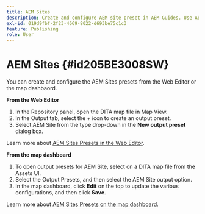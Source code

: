 ```yaml
---
title: AEM Sites
description: Create and configure AEM site preset in AEM Guides. Use AEM site support to generate article-based output, output linking topics, publish conref, and search a string within the content.
exl-id: 019d9fbf-2f23-4669-8022-d693be75c1c3
feature: Publishing
role: User
---
```

# AEM Sites {#id205BE3008SW}



You can create and configure the AEM Sites presets from the Web Editor or the map dashbaord.

**From the Web Editor**

1. In the Repository panel, open the DITA map file in Map View.
1. In the Output tab, select the + icon to create an output preset. 
1. Select AEM Site from the type drop-down in the **New output preset** dialog box. 

Learn more about [AEM Sites Presets in the Web Editor](generate-output-aem-site-web-editor.md).


**From the map dashboard**


1. To open output presets for AEM Site, select on a DITA map file from the Assets UI.
1. Select the Output Presets, and then select the AEM Site output option. 
1. In the map dashboard, click **Edit** on the top to update the various configurations, and then click **Save**.

Learn more about [AEM Sites Presets on the map dashboard](generate-output-aem-site-map-dashboard.md).
